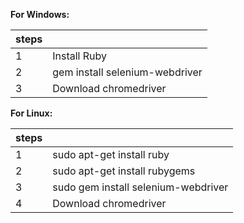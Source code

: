 
**For Windows:**

| steps | |
| ------------- | ------------- |
| 1 | Install Ruby |
| 2 | gem install selenium-webdriver |
| 3 | Download chromedriver |

**For Linux:**

| steps |  |
| ------------- | -------------| 
| 1 | sudo apt-get install ruby |
| 2 | sudo apt-get install rubygems |
| 3 | sudo gem install selenium-webdriver |
| 4 | Download chromedriver |